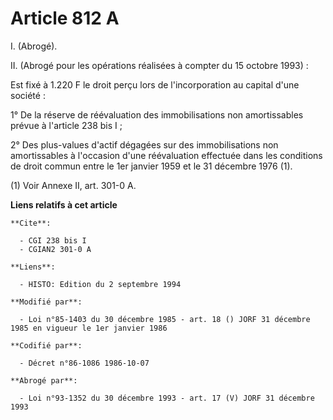 # Article 812 A

I. (Abrogé).

II. (Abrogé pour les opérations réalisées à compter du 15 octobre 1993) :

Est fixé à 1.220 F le droit perçu lors de l'incorporation au capital d'une société :

1° De la réserve de réévaluation des immobilisations non amortissables prévue à l'article 238 bis I ;

2° Des plus-values d'actif dégagées sur des immobilisations non amortissables à l'occasion d'une réévaluation effectuée dans
les conditions de droit commun entre le 1er janvier 1959 et le 31 décembre 1976  (1).

(1) Voir Annexe II, art. 301-0 A.

**Liens relatifs à cet article**

	**Cite**:

	  - CGI 238 bis I
	  - CGIAN2 301-0 A

	**Liens**:

	  - HISTO: Edition du 2 septembre 1994

	**Modifié par**:

	  - Loi n°85-1403 du 30 décembre 1985 - art. 18 () JORF 31 décembre 1985 en vigueur le 1er janvier 1986

	**Codifié par**:

	  - Décret n°86-1086 1986-10-07

	**Abrogé par**:

	  - Loi n°93-1352 du 30 décembre 1993 - art. 17 (V) JORF 31 décembre 1993
